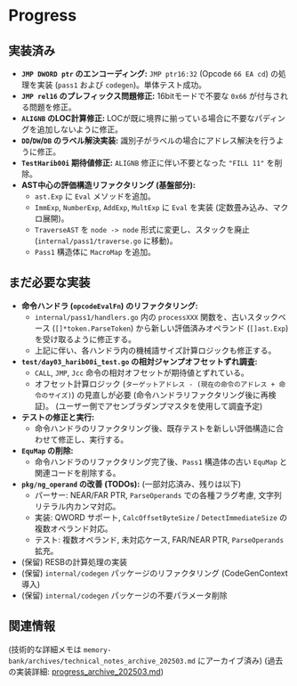 # Progress

## 実装済み
- **`JMP DWORD ptr` のエンコーディング:** `JMP ptr16:32` (Opcode `66 EA cd`) の処理を実装 (`pass1` および `codegen`)。単体テスト成功。
- **`JMP rel16` のプレフィックス問題修正:** 16bitモードで不要な `0x66` が付与される問題を修正。
- **`ALIGNB` のLOC計算修正:** LOCが既に境界に揃っている場合に不要なパディングを追加しないように修正。
- **`DD`/`DW`/`DB` のラベル解決実装:** 識別子がラベルの場合にアドレス解決を行うように修正。
- **`TestHarib00i` 期待値修正:** `ALIGNB` 修正に伴い不要となった `"FILL 11"` を削除。
- **AST中心の評価構造リファクタリング (基盤部分):**
    - `ast.Exp` に `Eval` メソッドを追加。
    - `ImmExp`, `NumberExp`, `AddExp`, `MultExp` に `Eval` を実装 (定数畳み込み、マクロ展開)。
    - `TraverseAST` を `node -> node` 形式に変更し、スタックを廃止 (`internal/pass1/traverse.go` に移動)。
    - `Pass1` 構造体に `MacroMap` を追加。

## まだ必要な実装
- **命令ハンドラ (`opcodeEvalFn`) のリファクタリング:**
    - `internal/pass1/handlers.go` 内の `processXXX` 関数を、古いスタックベース (`[]*token.ParseToken`) から新しい評価済みオペランド (`[]ast.Exp`) を受け取るように修正する。
    - 上記に伴い、各ハンドラ内の機械語サイズ計算ロジックも修正する。
- **`test/day03_harib00i_test.go` の相対ジャンプオフセットずれ調査:**
    - `CALL`, `JMP`, `Jcc` 命令の相対オフセットが期待値とずれている。
    - オフセット計算ロジック (`ターゲットアドレス - (現在の命令のアドレス + 命令のサイズ)`) の見直しが必要 (命令ハンドラリファクタリング後に再検証)。 (ユーザー側でアセンブラダンプマスタを使用して調査予定)
- **テストの修正と実行:**
    - 命令ハンドラのリファクタリング後、既存テストを新しい評価構造に合わせて修正し、実行する。
- **`EquMap` の削除:**
    - 命令ハンドラのリファクタリング完了後、`Pass1` 構造体の古い `EquMap` と関連コードを削除する。
- **`pkg/ng_operand` の改善 (TODOs):** (一部対応済み、残りは以下)
    - パーサー: NEAR/FAR PTR, `ParseOperands` での各種フラグ考慮, 文字列リテラル内カンマ対応。
    - 実装: QWORD サポート, `CalcOffsetByteSize` / `DetectImmediateSize` の複数オペランド対応。
    - テスト: 複数オペランド, 未対応ケース, FAR/NEAR PTR, `ParseOperands` 拡充。
- (保留) RESBの計算処理の実装
- (保留) `internal/codegen` パッケージのリファクタリング (CodeGenContext 導入)
- (保留) `internal/codegen` パッケージの不要パラメータ削除

## 関連情報
(技術的な詳細メモは `memory-bank/archives/technical_notes_archive_202503.md` にアーカイブ済み)
(過去の実装詳細: [progress_archive_202503.md](../archives/progress_archive_202503.md))

